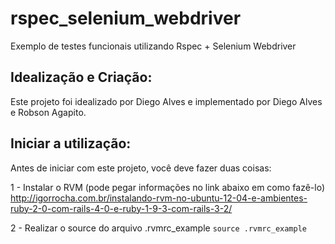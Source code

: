 rspec_selenium_webdriver
========================

Exemplo de testes funcionais utilizando Rspec + Selenium Webdriver

Idealização e Criação:
---------------------

Este projeto foi idealizado por Diego Alves e implementado por Diego Alves e Robson Agapito.

Iniciar a utilização:
--------------------

Antes de iniciar com este projeto, você deve fazer duas coisas:

1 - Instalar o RVM (pode pegar informações no link abaixo em como fazê-lo)
http://igorrocha.com.br/instalando-rvm-no-ubuntu-12-04-e-ambientes-ruby-2-0-com-rails-4-0-e-ruby-1-9-3-com-rails-3-2/

2 - Realizar o source do arquivo .rvmrc_example
`source .rvmrc_example`
